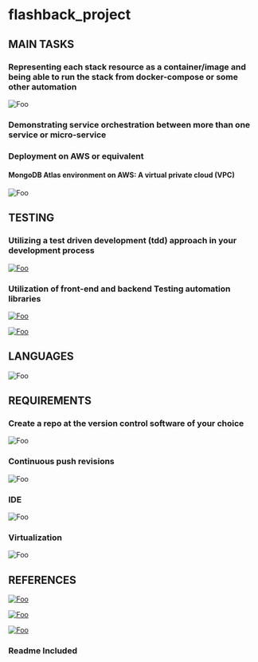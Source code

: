 # flashback_project

## MAIN TASKS

### Representing each stack resource as a container/image and being able to run the stack from docker-compose or some other automation

![Foo](https://drive.google.com/uc?export=view&id=1yf0zEfsve3ZSlKPtw1It4dZNpUegWXHL)

### Demonstrating service orchestration between more than one service or micro-service

### Deployment on AWS or equivalent

#### MongoDB Atlas environment on AWS: A virtual private cloud (VPC)

![Foo](https://drive.google.com/uc?export=view&id=1Z0Ixs88hZ1oYXj5yZGiMCRyS-7gtMbFr)

## TESTING

### Utilizing a test driven development (tdd) approach in your development process

[![Foo](https://drive.google.com/uc?export=view&id=1WFxkLooLDQcHjJuojSdZ4JiVs7FIU5zE)](https://stackoverflow.com/questions/59337090/what-part-of-mern-stack-app-should-be-tested)

### Utilization of front-end and backend Testing automation libraries 

[![Foo](https://drive.google.com/uc?export=view&id=1Y78p_BaL42nNt_eTl4eJoWN7VCR0Wt3F)](https://jestjs.io/docs/tutorial-react)

[![Foo](https://drive.google.com/uc?export=view&id=1ebl-2-OEtgb9o3hG32Id8T0ovIpD71Fd)](https://github.com/mochajs/mocha)

## LANGUAGES

![Foo](https://drive.google.com/uc?export=view&id=1Cu_f515vVbk1Muk8GzKGSuKVHDYqJtve)

## REQUIREMENTS

### Create a repo at the version control software of your choice

![Foo](https://drive.google.com/uc?export=view&id=14ST2J04TIFhR7CTVOJ9x-2tjoHA7KHNk)

### Continuous push revisions 

![Foo](https://drive.google.com/uc?export=view&id=1nQjMXUgE0Ao-iC4JpSIr91h52TqGkHnu)

### IDE

![Foo](https://drive.google.com/uc?export=view&id=1pppN5kP38p7-8ziolbGmrF_n_HdYFyso)

### Virtualization

![Foo](https://drive.google.com/uc?export=view&id=16ouxcrMm7L5Lf___tSPSrHMD0vpyKpBb)

## REFERENCES

[![Foo](https://drive.google.com/uc?export=view&id=1YzJNrFbmzOFL-nGC9hJG3-swF2cPZjyO)](https://medium.com/mozilla-club-bbsr/dockerizing-a-mern-stack-web-application-ebf78babf136)

[![Foo](https://drive.google.com/uc?export=view&id=1up2kVGqibceXdxGeISVrrndTO1TWAvSS)](https://www.youtube.com/watch?v=DftsReyhz2Q)

[![Foo](https://drive.google.com/uc?export=view&id=1up2kVGqibceXdxGeISVrrndTO1TWAvSS)](https://www.youtube.com/watch?v=7CqJlxBYj-M)

### Readme Included
